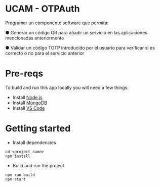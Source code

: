 # UCAM - OTPAuth

Programar un componente software que permita:

●     Generar un código QR para añadir un servicio en las aplicaciones mencionadas anteriormente

●     Validar un código TOTP introducido por el usuario para verificar si es correcto o no para el servicio anterior


# Pre-reqs
To build and run this app locally you will need a few things:
- Install [Node.js](https://nodejs.org/en/)
- Install [MongoDB](https://docs.mongodb.com/manual/installation/)
- Install [VS Code](https://code.visualstudio.com/)

# Getting started
- Install dependencies
```
cd <project_name>
npm install
```

- Build and run the project
```
npm run build
npm start
```
